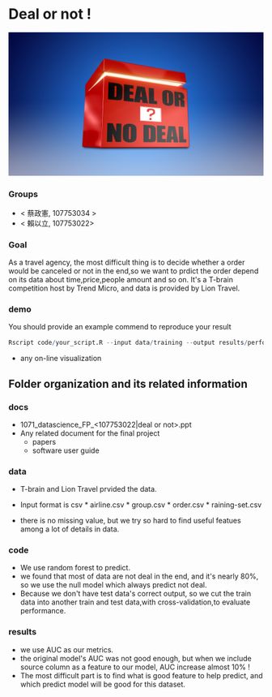 # Deal or not !
![image](https://github.com/1071-DataScience/finalproject-y28235579/blob/master/docs/deal%20or%20not.png)

### Groups
* < 蔡政憲, 107753034 >
* < 賴以立, 107753022>

### Goal
As a travel agency, the most difficult thing is to decide whether a order would be canceled or not in the end,so 
we want to prdict the order depend on its data about time,price,people amount and so on. It's a T-brain competition host by
Trend Micro, and data is provided by Lion Travel.

### demo 
You should provide an example commend to reproduce your result
```R
Rscript code/your_script.R --input data/training --output results/performance.tsv
```
* any on-line visualization

## Folder organization and its related information

### docs
* 1071_datascience_FP_<107753022|deal or not>.ppt
* Any related document for the final project
  * papers
  * software user guide

### data

* T-brain and Lion Travel prvided the data.
* Input format is csv
        * airline.csv
        * group.csv
        * order.csv
        * raining-set.csv
        
* there is no missing value, but we try so hard to find useful featues among a lot of details in data. 

### code

* We use random forest to predict.
* we found that most of data are not deal in the end, and it's nearly 80%, so we use the null
  model which always predict not deal.
* Because we don't have test data's correct output, so we cut the train data into another train and test data,with cross-validation,to
  evaluate performance.

### results

* we use AUC as our metrics.
* the original model's AUC was not good enough, but when we include source column as a feature to our model, AUC increase almost 10% !
* The most difficult part is to find what is good feature to help predict, and which predict model will be good for this dataset. 
